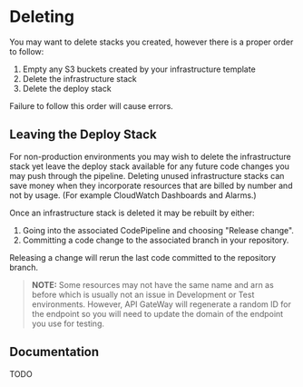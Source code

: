 # Deleting

You may want to delete stacks you created, however there is a proper order to follow:

1. Empty any S3 buckets created by your infrastructure template
2. Delete the infrastructure stack
3. Delete the deploy stack

Failure to follow this order will cause errors.

## Leaving the Deploy Stack

For non-production environments you may wish to delete the infrastructure stack yet leave the deploy stack available for any future code changes you may push through the pipeline. Deleting unused infrastructure stacks can save money when they incorporate resources that are billed by number and not by usage. (For example CloudWatch Dashboards and Alarms.)

Once an infrastructure stack is deleted it may be rebuilt by either:

1. Going into the associated CodePipeline and choosing "Release change".
2. Committing a code change to the associated branch in your repository.

Releasing a change will rerun the last code committed to the repository branch.

> **NOTE:** Some resources may not have the same name and arn as before which is usually not an issue in Development or Test environments. However, API GateWay will regenerate a random ID for the endpoint so you will need to update the domain of the endpoint you use for testing.

## Documentation

TODO

